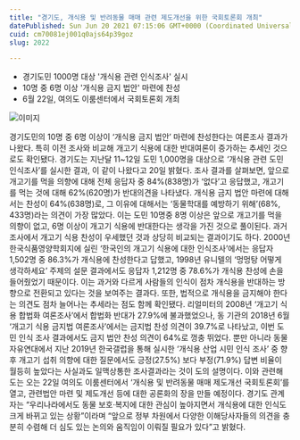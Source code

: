 ```yaml
---
title: "경기도, 개식용 및 반려동물 매매 관련 제도개선을 위한 국회토론회 개최"
datePublished: Sun Jun 20 2021 07:15:06 GMT+0000 (Coordinated Universal Time)
cuid: cm70081ej001q0ajs64p39goz
slug: 2022

---
```



- 경기도민 1000명 대상 '개식용 관련 인식조사' 실시
- 10명 중 6명 이상 '개식용 금지 법안' 마련에 찬성
- 6월 22일, 여의도 이룸센터에서 국회토론회 개최

![이미지](https://cdn.hashnode.com/res/hashnode/image/upload/v1739249459802/685646bd-7014-4b69-938b-5e9a4f07fce1.png)

경기도민의 10명 중 6명 이상이 ‘개식용 금지 법안’ 마련에 찬성한다는 여론조사 결과가 나왔다. 특히 이전 조사와 비교해 개고기 식용에 대한 반대여론이 증가하는 추세인 것으로도 확인됐다.  경기도는 지난달 11~12일 도민 1,000명을 대상으로 ‘개식용 관련 도민 인식조사’를 실시한 결과, 이 같이 나왔다고 20일 밝혔다. 조사 결과를 살펴보면, 앞으로 개고기를 먹을 의향에 대해 전체 응답자 중 84%(838명)가 ‘없다’고 응답했고, 개고기를 먹는 것에 대해 62%(620명)가 반대의견을 나타냈다.  개식용 금지 법안 마련에 대해서는 찬성이 64%(638명)로, 그 이유에 대해서는 ‘동물학대를 예방하기 위해’(68%, 433명)라는 의견이 가장 많았다. 이는 도민 10명중 8명 이상은 앞으로 개고기를 먹을 의향이 없고, 6명 이상이 개고기 식용에 반대한다는 생각을 가진 것으로 풀이된다. 과거 조사에서 개고기 식용 찬성이 우세했던 것과 상당히 비교되는 결과이기도 하다.  2000년 한국식품영양학회지에 실린 ‘한국인의 개고기 식용에 대한 인식조사’에서는 응답자 1,502명 중 86.3%가 개식용에 찬성한다고 답했고, 1998년 유니텔의 ‘멍멍탕 어떻게 생각하세요’ 주제의 설문 결과에서도 응답자 1,212명 중 78.6%가 개식용 찬성에 손을 들어줬었기 때문이다.  이는 과거와 다르게 사람들의 인식이 점차 개식용을 반대하는 방향으로 전환되고 있다는 것을 보여주는 결과다. 또한, 법적으로 개식용을 금지해야 한다는 의견도 점차 늘어나는 추세라는 점도 함께 확인됐다.  리얼미터의 2008년 ‘개고기 식용 합법화 여론조사’에서 합법화 반대가 27.9%에 불과했었으나, 동 기관의 2018년 6월 ‘개고기 식용 금지법 여론조사’에서는 금지법 찬성 의견이 39.7%로 나타났고, 이번 도민 인식 조사 결과에서도 금지 법안 찬성 의견이 64%로 껑충 뛰었다. 뿐만 아니라 동물자유연대에서 지난 2019년 한국갤럽을 통해 실시한 ‘개식용 산업 시민 인식 조사’ 중 향후 개고기 섭취 의향에 대한 질문에서도 긍정(27.5%) 보다 부정(71.9%) 답변 비율이 월등히 높았다는 사실과도 일맥상통한 조사결과라는 것이 도의 설명이다. 이와 관련해 도는 오는 22일 여의도 이룸센터에서 ‘개식용 및 반려동물 매매 제도개선 국회토론회’를 열고, 관련법안 마련 및 제도개선 등에 대한 공론화의 장을 만들 예정이다. 경기도 관계자는 “우리나라에서도 동물 보호·복지에 대한 관심이 높아지면서 개식용에 대한 인식도 크게 바뀌고 있는 상황”이라며 “앞으로 정부 차원에서 다양한 이해당사자들의 의견을 충분히 수렴해 더 심도 있는 논의와 움직임이 이뤄질 필요가 있다”고 밝혔다.
